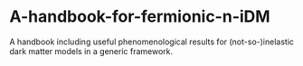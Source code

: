 # A-handbook-for-fermionic-n-iDM
A handbook including useful phenomenological results for (not-so-)inelastic dark matter models in a generic framework.
